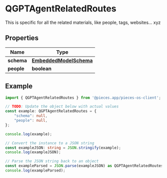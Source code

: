 
# QGPTAgentRelatedRoutes

This is specific for all the related materials, like people, tags, websites... xyz

## Properties

Name | Type
------------ | -------------
**schema** | [**EmbeddedModelSchema**](EmbeddedModelSchema)
**people** | **boolean**

## Example

```typescript
import { QGPTAgentRelatedRoutes } from '@pieces.app/pieces-os-client';

// TODO: Update the object below with actual values
const example: QGPTAgentRelatedRoutes = {
    "schema": null,
    "people": null,
};

console.log(example);

// Convert the instance to a JSON string
const exampleJSON: string = JSON.stringify(example);
console.log(exampleJSON);

// Parse the JSON string back to an object
const exampleParsed = JSON.parse(exampleJSON) as QGPTAgentRelatedRoutes;
console.log(exampleParsed);
```


